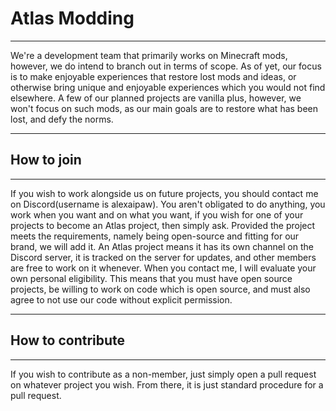 # Atlas Modding
***
We're a development team that primarily works on Minecraft mods, however, we do intend to branch out in terms of scope. As of yet, our focus is to make enjoyable experiences that restore lost mods and ideas, or otherwise bring unique and enjoyable experiences which you would not find elsewhere. A few of our planned projects are vanilla plus, however, we won't focus on such mods, as our main goals are to restore what has been lost, and defy the norms.

***

## How to join

***

If you wish to work alongside us on future projects, you should contact me on Discord(username is alexaipaw). You aren't obligated to do anything, you work when you want and on what you want, if you wish for one of your projects to become an Atlas project, then simply ask. Provided the project meets the requirements, namely being open-source and fitting for our brand, we will add it. An Atlas project means it has its own channel on the Discord server, it is tracked on the server for updates, and other members are free to work on it whenever. When you contact me, I will evaluate your own personal eligibility. This means that you must have open source projects, be willing to work on code which is open source, and must also agree to not use our code without explicit permission.

***

## How to contribute

***

If you wish to contribute as a non-member, just simply open a pull request on whatever project you wish. From there, it is just standard procedure for a pull request.

<!--

**Here are some ideas to get you started:**

🙋‍♀️ A short introduction - what is your organization all about?
🌈 Contribution guidelines - how can the community get involved?
👩‍💻 Useful resources - where can the community find your docs? Is there anything else the community should know?
🍿 Fun facts - what does your team eat for breakfast?
🧙 Remember, you can do mighty things with the power of [Markdown](https://docs.github.com/github/writing-on-github/getting-started-with-writing-and-formatting-on-github/basic-writing-and-formatting-syntax)
-->
